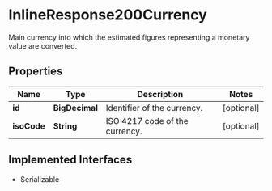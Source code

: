 

# InlineResponse200Currency

Main currency into which the estimated figures representing a monetary value are converted.

## Properties

Name | Type | Description | Notes
------------ | ------------- | ------------- | -------------
**id** | **BigDecimal** | Identifier of the currency. |  [optional]
**isoCode** | **String** | ISO 4217 code of the currency. |  [optional]


## Implemented Interfaces

* Serializable


